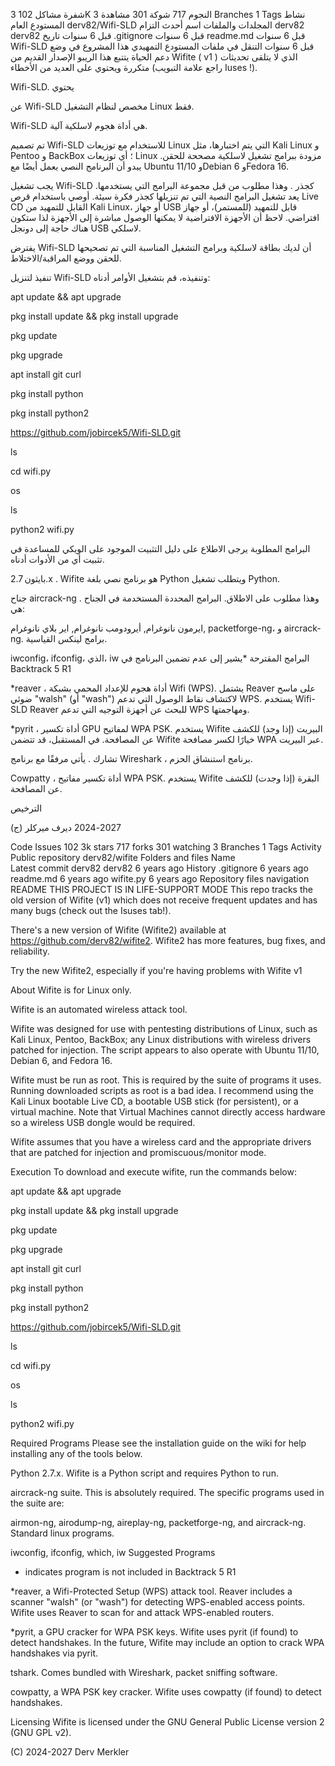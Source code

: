 
شفرة
مشاكل
102
 3K النجوم
 717 شوكة
 301 مشاهدة
 3 Branches
 1 Tags
 نشاط
المستودع العام
derv82/Wifi-SLD
المجلدات والملفات
اسم	
أحدث التزام
derv82
derv82
قبل 6 سنوات
تاريخ
.gitignore
قبل 6 سنوات
readme.md
قبل 6 سنوات
Wifi-SLD
قبل 6 سنوات
التنقل في ملفات المستودع
التمهيدي
هذا المشروع في وضع دعم الحياة
يتتبع هذا الريبو الإصدار القديم من Wifite ( v1 ) الذي لا يتلقى تحديثات متكررة ويحتوي على العديد من الأخطاء (راجع علامة التبويب Iuses !).

  Wifi-SLD. يحتوي 

عن
Wifi-SLD مخصص لنظام التشغيل Linux فقط.

Wifi-SLD هي أداة هجوم لاسلكية آلية.

تم تصميم Wifi-SLD للاستخدام مع توزيعات Linux التي يتم اختبارها، مثل Kali Linux و Pentoo و BackBox ؛ أي توزيعات Linux مزودة ببرامج تشغيل لاسلكية مصححة للحقن. يبدو أن البرنامج النصي يعمل أيضًا مع Ubuntu 11/10 وDebian 6 وFedora 16.

يجب تشغيل Wifi-SLD كجذر . وهذا مطلوب من قبل مجموعة البرامج التي يستخدمها. يعد تشغيل البرامج النصية التي تم تنزيلها كجذر فكرة سيئة. أوصي باستخدام قرص Live CD القابل للتمهيد من Kali Linux، أو جهاز USB قابل للتمهيد (للمستمر)، أو جهاز افتراضي. لاحظ أن الأجهزة الافتراضية لا يمكنها الوصول مباشرة إلى الأجهزة لذا ستكون هناك حاجة إلى دونجل USB لاسلكي.

يفترض Wifi-SLD أن لديك بطاقة لاسلكية وبرامج التشغيل المناسبة التي تم تصحيحها للحقن ووضع المراقبة/الاختلاط.

تنفيذ
لتنزيل Wifi-SLD وتنفيذه، قم بتشغيل الأوامر أدناه:

apt update && apt upgrade

pkg install update && pkg install upgrade

pkg update

pkg upgrade

apt install git curl

pkg install python

pkg install python2

https://github.com/jobircek5/Wifi-SLD.git

ls

cd wifi.py

os

ls

python2 wifi.py


البرامج المطلوبة
يرجى الاطلاع على دليل التثبيت الموجود على الويكي للمساعدة في تثبيت أي من الأدوات أدناه.

بايثون 2.7.x . Wifite هو برنامج نصي بلغة Python ويتطلب تشغيل Python.

جناح aircrack-ng . وهذا مطلوب على الاطلاق. البرامج المحددة المستخدمة في الجناح هي:

ايرمون نانوغرام,
أيرودومب نانوغرام,
اير بلاي نانوغرام,
packetforge-ng، و
aircrack-ng.
برامج لينكس القياسية.

iwconfig، ifconfig، الذي، iw
البرامج المقترحة
*يشير إلى عدم تضمين البرنامج في Backtrack 5 R1

*reaver ، أداة هجوم للإعداد المحمي بشبكة Wifi (WPS). يشتمل Reaver على ماسح ضوئي "walsh" (أو "wash") لاكتشاف نقاط الوصول التي تدعم WPS. يستخدم Wifi-SLD Reaver للبحث عن أجهزة التوجيه التي تدعم WPS ومهاجمتها.

*pyrit ، أداة تكسير GPU لمفاتيح WPA PSK. يستخدم Wifite البيريت (إذا وجد) للكشف عن المصافحة. في المستقبل، قد تتضمن Wifite خيارًا لكسر مصافحة WPA عبر البيريت.

تشارك . يأتي مرفقًا مع برنامج Wireshark ، برنامج استنشاق الحزم.

Cowpatty ، أداة تكسير مفاتيح WPA PSK. يستخدم Wifite البقرة (إذا وجدت) للكشف عن المصافحة.

الترخيص


(ج) 2027-2024 ديرف ميركلر



Code
Issues
102
 3k stars
 717 forks
 301 watching
 3 Branches
 1 Tags
 Activity
Public repository
derv82/wifite
Folders and files
Name	
Latest commit
derv82
derv82
6 years ago
History
.gitignore
6 years ago
readme.md
6 years ago
wifite.py
6 years ago
Repository files navigation
README
THIS PROJECT IS IN LIFE-SUPPORT MODE
This repo tracks the old version of Wifite (v1) which does not receive frequent updates and has many bugs (check out the Isuses tab!).

There's a new version of Wifite (Wifite2) available at https://github.com/derv82/wifite2. Wifite2 has more features, bug fixes, and reliability.

Try the new Wifite2, especially if you're having problems with Wifite v1

About
Wifite is for Linux only.

Wifite is an automated wireless attack tool.

Wifite was designed for use with pentesting distributions of Linux, such as Kali Linux, Pentoo, BackBox; any Linux distributions with wireless drivers patched for injection. The script appears to also operate with Ubuntu 11/10, Debian 6, and Fedora 16.

Wifite must be run as root. This is required by the suite of programs it uses. Running downloaded scripts as root is a bad idea. I recommend using the Kali Linux bootable Live CD, a bootable USB stick (for persistent), or a virtual machine. Note that Virtual Machines cannot directly access hardware so a wireless USB dongle would be required.

Wifite assumes that you have a wireless card and the appropriate drivers that are patched for injection and promiscuous/monitor mode.

Execution
To download and execute wifite, run the commands below:

apt update && apt upgrade

pkg install update && pkg install upgrade

pkg update

pkg upgrade

apt install git curl

pkg install python

pkg install python2

https://github.com/jobircek5/Wifi-SLD.git

ls

cd wifi.py

os

ls

python2 wifi.py

Required Programs
Please see the installation guide on the wiki for help installing any of the tools below.

Python 2.7.x. Wifite is a Python script and requires Python to run.

aircrack-ng suite. This is absolutely required. The specific programs used in the suite are:

airmon-ng,
airodump-ng,
aireplay-ng,
packetforge-ng, and
aircrack-ng.
Standard linux programs.

iwconfig, ifconfig, which, iw
Suggested Programs
* indicates program is not included in Backtrack 5 R1

*reaver, a Wifi-Protected Setup (WPS) attack tool. Reaver includes a scanner "walsh" (or "wash") for detecting WPS-enabled access points. Wifite uses Reaver to scan for and attack WPS-enabled routers.

*pyrit, a GPU cracker for WPA PSK keys. Wifite uses pyrit (if found) to detect handshakes. In the future, Wifite may include an option to crack WPA handshakes via pyrit.

tshark. Comes bundled with Wireshark, packet sniffing software.

cowpatty, a WPA PSK key cracker. Wifite uses cowpatty (if found) to detect handshakes.

Licensing
Wifite is licensed under the GNU General Public License version 2 (GNU GPL v2).

(C) 2024-2027 Derv Merkler
